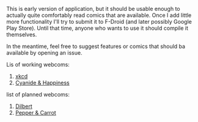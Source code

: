This is early version of application, but it should be usable enough to actually quite comfortably read comics that are available. Once I add little more functionality I'll try to submit it to F-Droid (and later possibly Google Play Store). Until that time, anyone who wants to use it should compile it themselves.

In the meantime, feel free to suggest features or comics that should ba available by opening an issue.

Lis of working webcoms:

1. [xkcd](https://www.xkcd.com/)
2. [Cyanide & Happiness](http://explosm.net)

list of planned webcoms:

1. [Dilbert](http://dilbert.com/)
2. [Pepper & Carrot](https://www.peppercarrot.com/)
